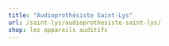 ```yaml
---
title: "Audioprothésiste Saint-Lys"
url: /saint-lys/audioprothesiste-saint-lys/
shop: les appareils auditifs
---
```

